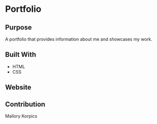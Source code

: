# Portfolio

## Purpose
A portfolio that provides information about me and showcases my work.

## Built With
* HTML
* CSS

## Website


## Contribution
Mallory Korpics

